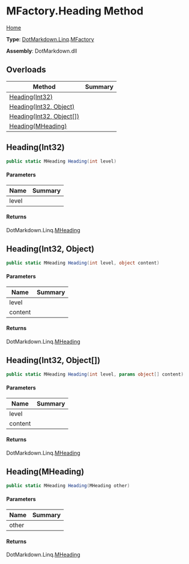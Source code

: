 # MFactory\.Heading Method

[Home](../../../../README.md)

**Type**: [DotMarkdown.Linq](../../README.md)\.[MFactory](../README.md)

**Assembly**: DotMarkdown\.dll

## Overloads

| Method | Summary |
| ------ | ------- |
| [Heading(Int32)](#DotMarkdown_Linq_MFactory_Heading_System_Int32_) | |
| [Heading(Int32, Object)](#DotMarkdown_Linq_MFactory_Heading_System_Int32_System_Object_) | |
| [Heading(Int32, Object\[\])](#DotMarkdown_Linq_MFactory_Heading_System_Int32_System_Object___) | |
| [Heading(MHeading)](#DotMarkdown_Linq_MFactory_Heading_DotMarkdown_Linq_MHeading_) | |

## Heading\(Int32\)<a name="DotMarkdown_Linq_MFactory_Heading_System_Int32_"></a>

```csharp
public static MHeading Heading(int level)
```

#### Parameters

| Name | Summary |
| ---- | ------- |
| level | |

#### Returns

DotMarkdown\.Linq\.[MHeading](../../MHeading/README.md)

## Heading\(Int32, Object\)<a name="DotMarkdown_Linq_MFactory_Heading_System_Int32_System_Object_"></a>

```csharp
public static MHeading Heading(int level, object content)
```

#### Parameters

| Name | Summary |
| ---- | ------- |
| level | |
| content | |

#### Returns

DotMarkdown\.Linq\.[MHeading](../../MHeading/README.md)

## Heading\(Int32, Object\[\]\)<a name="DotMarkdown_Linq_MFactory_Heading_System_Int32_System_Object___"></a>

```csharp
public static MHeading Heading(int level, params object[] content)
```

#### Parameters

| Name | Summary |
| ---- | ------- |
| level | |
| content | |

#### Returns

DotMarkdown\.Linq\.[MHeading](../../MHeading/README.md)

## Heading\(MHeading\)<a name="DotMarkdown_Linq_MFactory_Heading_DotMarkdown_Linq_MHeading_"></a>

```csharp
public static MHeading Heading(MHeading other)
```

#### Parameters

| Name | Summary |
| ---- | ------- |
| other | |

#### Returns

DotMarkdown\.Linq\.[MHeading](../../MHeading/README.md)

